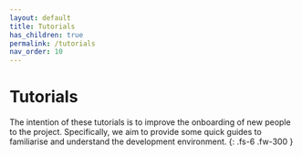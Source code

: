 ```yaml
---
layout: default
title: Tutorials
has_children: true
permalink: /tutorials
nav_order: 10
---
```


# Tutorials

The intention of these tutorials is to improve the onboarding of new people to the project. Specifically, we aim to provide some quick guides to familiarise and understand the development environment.
{: .fs-6 .fw-300 }
